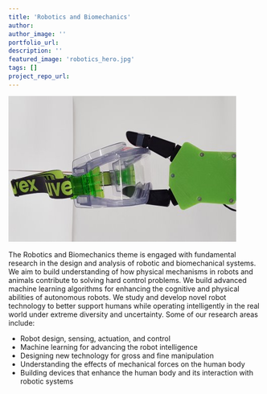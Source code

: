 ```yaml
---
title: 'Robotics and Biomechanics'
author:
author_image: ''
portfolio_url:
description: ''
featured_image: 'robotics_hero.jpg'
tags: []
project_repo_url:
---
```


![](./robotics_hero.jpg)

The Robotics and Biomechanics theme is engaged with fundamental research in the design and analysis of robotic and biomechanical systems. We aim to build understanding of how physical mechanisms in robots and animals contribute to solving hard control problems. We build advanced machine learning algorithms for enhancing the cognitive and physical abilities of autonomous robots. We study and develop novel robot technology to better support humans while operating intelligently in the real world under extreme diversity and uncertainty. Some of our research areas include:

* Robot design, sensing, actuation, and control
* Machine learning for advancing the robot intelligence
* Designing new technology for gross and fine manipulation
* Understanding the effects of mechanical forces on the human body
* Building devices that enhance the human body and its interaction with robotic systems
